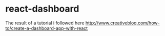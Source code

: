 # react-dashboard
The result of a tutorial i followed here http://www.creativebloq.com/how-to/create-a-dashboard-app-with-react
